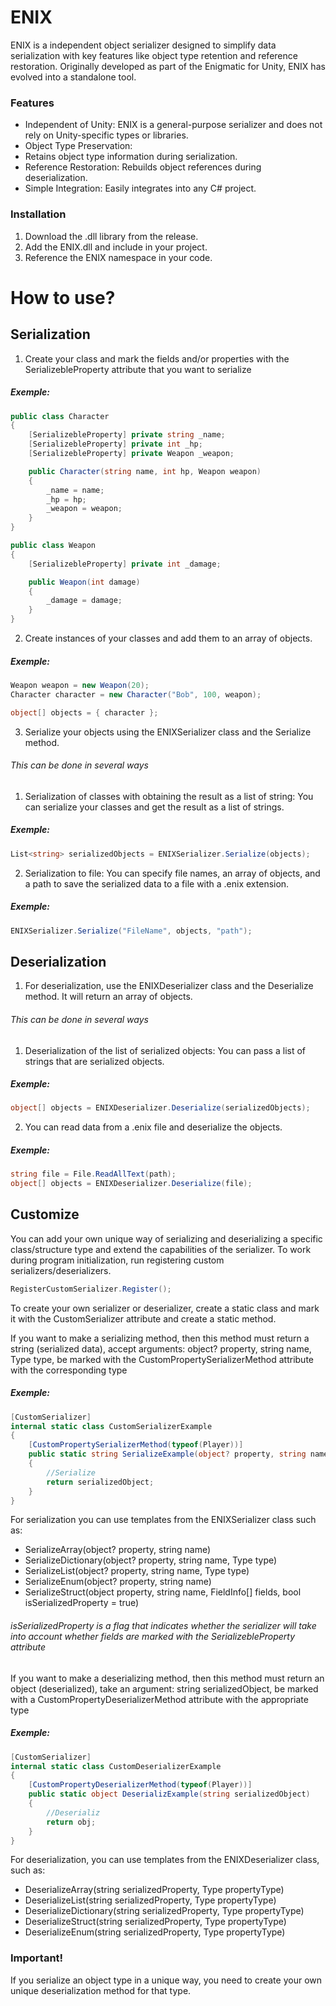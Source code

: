 # ENIX
ENIX is a independent object serializer designed to simplify data serialization with key features like object type retention and reference restoration. Originally developed as part of the Enigmatic for Unity, ENIX has evolved into a standalone tool.

### Features
- Independent of Unity: ENIX is a general-purpose serializer and does not rely on Unity-specific types or libraries.
- Object Type Preservation:
- Retains object type information during serialization.
- Reference Restoration: Rebuilds object references during deserialization.
- Simple Integration: Easily integrates into any C# project.

### Installation
1. Download the .dll library from the release.
2. Add the ENIX.dll and include in your project.
3. Reference the ENIX namespace in your code.

# How to use?
## Serialization
1. Create your class and mark the fields and/or properties with the SerializebleProperty attribute that you want to serialize
##### Exemple:
```csharp
public class Character
{
    [SerializebleProperty] private string _name;
    [SerializebleProperty] private int _hp;
    [SerializebleProperty] private Weapon _weapon;

    public Character(string name, int hp, Weapon weapon)
    {
        _name = name;
        _hp = hp;
        _weapon = weapon;
    }
}

public class Weapon
{
    [SerializebleProperty] private int _damage;

    public Weapon(int damage)
    {
        _damage = damage;
    }
}
```
2. Create instances of your classes and add them to an array of objects.
##### Exemple:
```csharp
Weapon weapon = new Weapon(20);
Character character = new Character("Bob", 100, weapon);

object[] objects = { character };
```
3. Serialize your objects using the ENIXSerializer class and the Serialize method. 
###### This can be done in several ways
1. Serialization of classes with obtaining the result as a list of string: You can serialize your classes and get the result as a list of strings.
##### Exemple:
```csharp
List<string> serializedObjects = ENIXSerializer.Serialize(objects);
```
2. Serialization to file: You can specify file names, an array of objects, and a path to save the serialized data to a file with a .enix extension.
##### Exemple:
```csharp
ENIXSerializer.Serialize("FileName", objects, "path");
```
## Deserialization
1. For deserialization, use the ENIXDeserializer class and the Deserialize method. It will return an array of objects.
###### This can be done in several ways
1. Deserialization of the list of serialized objects: You can pass a list of strings that are serialized objects.
##### Exemple:
```csharp
object[] objects = ENIXDeserializer.Deserialize(serializedObjects);
```
2. You can read data from a .enix file and deserialize the objects.
##### Exemple:
```csharp
string file = File.ReadAllText(path);
object[] objects = ENIXDeserializer.Deserialize(file);
```
## Customize
You can add your own unique way of serializing and deserializing a specific class/structure type and extend the capabilities of the serializer.
To work during program initialization, run registering custom serializers/deserializers.
```csharp
RegisterCustomSerializer.Register();
```
To create your own serializer or deserializer, create a static class and mark it with the CustomSerializer attribute and create a static method. 

If you want to make a serializing method, then this method must return a string (serialized data), accept arguments: object? property, string name, Type type, be marked with the CustomPropertySerializerMethod attribute with the corresponding type
##### Exemple:
```csharp
[CustomSerializer]
internal static class CustomSerializerExample
{
    [CustomPropertySerializerMethod(typeof(Player))]
    public static string SerializeExample(object? property, string name, Type type) 
    {
        //Serialize
        return serializedObject;
    }
}
```
For serialization you can use templates from the ENIXSerializer class such as:
- SerializeArray(object? property, string name)
- SerializeDictionary(object? property, string name, Type type)
- SerializeList(object? property, string name, Type type)
- SerializeEnum(object? property, string name)
- SerializeStruct(object property, string name, FieldInfo[] fields, bool isSerializedProperty = true)
###### isSerializedProperty is a flag that indicates whether the serializer will take into account whether fields are marked with the SerializebleProperty attribute

If you want to make a deserializing method, then this method must return an object (deserialized), take an argument: string serializedObject, be marked with a CustomPropertyDeserializerMethod attribute with the appropriate type
##### Exemple:
```csharp
[CustomSerializer]
internal static class CustomDeserializerExample
{
    [CustomPropertyDeserializerMethod(typeof(Player))]
    public static object DeserializExample(string serializedObject)
    {
        //Deserializ
        return obj;
    }
}
```

For deserialization, you can use templates from the ENIXDeserializer class, such as:
- DeserializeArray(string serializedProperty, Type propertyType)
- DeserializeList(string serializedProperty, Type propertyType)
- DeserializeDictionary(string serializedProperty, Type propertyType)
- DeserializeStruct(string serializedProperty, Type propertyType)
- DeserializeEnum(string serializedProperty, Type propertyType)

### Important! 
If you serialize an object type in a unique way, you need to create your own unique deserialization method for that type.
